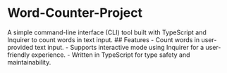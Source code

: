 # Word-Counter-Project
A simple command-line interface (CLI) tool built with TypeScript and Inquirer to count words in text input.  ## Features  - Count words in user-provided text input. - Supports interactive mode using Inquirer for a user-friendly experience. - Written in TypeScript for type safety and maintainability.

